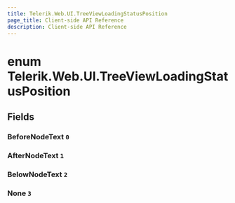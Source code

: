 ```yaml
---
title: Telerik.Web.UI.TreeViewLoadingStatusPosition
page_title: Client-side API Reference
description: Client-side API Reference
---
```


# enum Telerik.Web.UI.TreeViewLoadingStatusPosition

## Fields

### BeforeNodeText `0`

### AfterNodeText `1`

### BelowNodeText `2`

### None `3`



